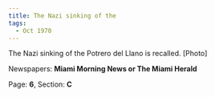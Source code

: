 ```yaml
---  
title: The Nazi sinking of the  
tags:  
  - Oct 1970  
---  
```

  
The Nazi sinking of the Potrero del Llano is recalled. [Photo]  
  
Newspapers: **Miami Morning News or The Miami Herald**  
  
Page: **6**, Section: **C** 

